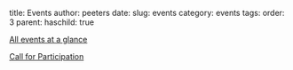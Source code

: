 title: Events
author: peeters
date:
slug: events
category: events
tags:
order: 3
parent:
haschild: true

[All events at a glance]({filename}/pages/eventsAtAGlance.md)

[Call for Participation]({filename}/pages/eventsCall.md)
